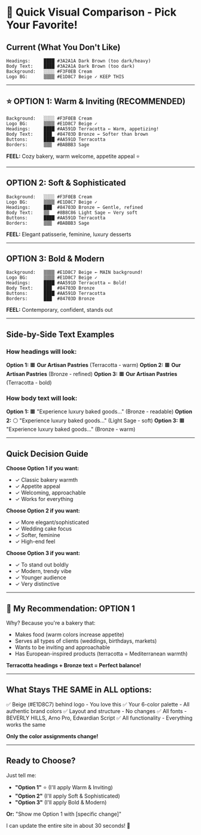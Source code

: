 # 🎨 Quick Visual Comparison - Pick Your Favorite!

## Current (What You Don't Like)
```
Headings:     ████ #3A2A1A Dark Brown (too dark/heavy)
Body Text:    ████ #3A2A1A Dark Brown (too dark)
Background:   ░░░░ #F3F0EB Cream
Logo BG:      ▒▒▒▒ #E1D8C7 Beige ✓ KEEP THIS
```

---

## ⭐ OPTION 1: Warm & Inviting (RECOMMENDED)
```
Background:   ░░░░ #F3F0EB Cream
Logo BG:      ▒▒▒▒ #E1D8C7 Beige ✓
Headings:     ████ #AA591D Terracotta ← Warm, appetizing!
Body Text:    ███  #84703D Bronze ← Softer than brown
Buttons:      ████ #AA591D Terracotta
Borders:      ▒▒▒  #BABBB3 Sage
```
**FEEL:** Cozy bakery, warm welcome, appetite appeal ⭐

---

## OPTION 2: Soft & Sophisticated
```
Background:   ░░░░ #F3F0EB Cream
Logo BG:      ▒▒▒▒ #E1D8C7 Beige ✓
Headings:     ███  #84703D Bronze ← Gentle, refined
Body Text:    ▒▒   #8B8C86 Light Sage ← Very soft
Buttons:      ████ #AA591D Terracotta
Borders:      ▒▒▒  #BABBB3 Sage
```
**FEEL:** Elegant patisserie, feminine, luxury desserts

---

## OPTION 3: Bold & Modern
```
Background:   ▒▒▒▒ #E1D8C7 Beige ← MAIN background!
Logo BG:      ▒▒▒▒ #E1D8C7 Beige ✓
Headings:     ████ #AA591D Terracotta ← Bold!
Body Text:    ███  #84703D Bronze
Buttons:      ████ #AA591D Terracotta
Borders:      ███  #84703D Bronze
```
**FEEL:** Contemporary, confident, stands out

---

## Side-by-Side Text Examples

### How headings will look:

**Option 1:** 🟧 **Our Artisan Pastries** (Terracotta - warm)
**Option 2:** 🟫 **Our Artisan Pastries** (Bronze - refined)
**Option 3:** 🟧 **Our Artisan Pastries** (Terracotta - bold)

### How body text will look:

**Option 1:** 🟫 "Experience luxury baked goods..." (Bronze - readable)
**Option 2:** ⚪ "Experience luxury baked goods..." (Light Sage - soft)
**Option 3:** 🟫 "Experience luxury baked goods..." (Bronze - warm)

---

## Quick Decision Guide

**Choose Option 1 if you want:**
- ✓ Classic bakery warmth
- ✓ Appetite appeal
- ✓ Welcoming, approachable
- ✓ Works for everything

**Choose Option 2 if you want:**
- ✓ More elegant/sophisticated
- ✓ Wedding cake focus
- ✓ Softer, feminine
- ✓ High-end feel

**Choose Option 3 if you want:**
- ✓ To stand out boldly
- ✓ Modern, trendy vibe
- ✓ Younger audience
- ✓ Very distinctive

---

## 🎯 My Recommendation: **OPTION 1**

Why? Because you're a bakery that:
- Makes food (warm colors increase appetite)
- Serves all types of clients (weddings, birthdays, markets)
- Wants to be inviting and approachable
- Has European-inspired products (terracotta = Mediterranean warmth)

**Terracotta headings + Bronze text = Perfect balance!**

---

## What Stays THE SAME in ALL options:

✅ Beige (#E1D8C7) behind logo - You love this
✅ Your 6-color palette - All authentic brand colors
✅ Layout and structure - No changes
✅ All fonts - BEVERLY HILLS, Arno Pro, Edwardian Script
✅ All functionality - Everything works the same

**Only the color assignments change!**

---

## Ready to Choose?

Just tell me:
- **"Option 1"** ⭐ (I'll apply Warm & Inviting)
- **"Option 2"** (I'll apply Soft & Sophisticated)
- **"Option 3"** (I'll apply Bold & Modern)

**Or:** "Show me Option 1 with [specific change]"

I can update the entire site in about 30 seconds! 🚀
